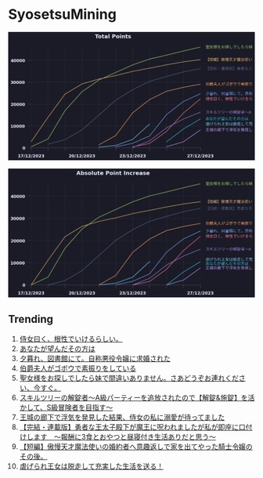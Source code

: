 # SyosetsuMining


![](https://raw.githubusercontent.com/exc4l/SyosetsuMining/main/plots/point_trend.png)

![](https://raw.githubusercontent.com/exc4l/SyosetsuMining/main/plots/point_increase.png)


## Trending

1. [侍女曰く、根性でいけるらしい。](https://ncode.syosetu.com/n2543io/)
2. [あなたが望んだその方は](https://ncode.syosetu.com/n3258io/)
3. [夕暮れ、図書館にて。自称悪役令嬢に求婚された](https://ncode.syosetu.com/n2085io/)
4. [伯爵夫人がゴボウで素振りをしている](https://ncode.syosetu.com/n1717io/)
5. [聖女様をお探しでしたら妹で間違いありません。さあどうぞお連れください、今すぐ。](https://ncode.syosetu.com/n0277io/)
6. [スキルツリーの解錠者〜A級パーティーを追放されたので【解錠&施錠】を活かして、S級冒険者を目指す〜](https://ncode.syosetu.com/n2693io/)
7. [王城の廊下で浮気を発見した結果、侍女の私に溺愛が待ってました](https://ncode.syosetu.com/n3458io/)
8. [【完結・連載版】勇者な王太子殿下が魔王に呪われましたが私が即座に口付けします　〜報酬に3食とおやつと昼寝付き生活ありだと思う〜](https://ncode.syosetu.com/n2961in/)
9. [【短編】傲慢天才魔法使いの婚約者へ意趣返しで家を出てやった騎士令嬢のその後。](https://ncode.syosetu.com/n0356io/)
10. [虐げられ王女は脱走して充実した生活を送る！](https://ncode.syosetu.com/n1429io/)
